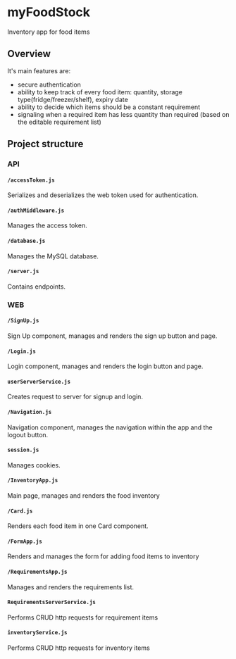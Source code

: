 # myFoodStock
Inventory app for food items

## Overview
It's main features are:
- secure authentication
- ability to keep track of every food item: quantity, storage type(fridge/freezer/shelf), expiry date
- ability to decide which items should be a constant requirement
- signaling when a required item has less quantity than required (based on the editable requirement list)

## Project structure

### API
#### `/accessToken.js`
Serializes and deserializes the web token used for authentication.

#### `/authMiddleware.js`
Manages the access token.

#### `/database.js`
Manages the MySQL database.

#### `/server.js`
Contains endpoints.

### WEB
#### `/SignUp.js`
Sign Up component, manages and renders the sign up button and page.

#### `/Login.js`
Login component, manages and renders the login button and page.

#### `userServerService.js`
Creates request to server for signup and login.

#### `/Navigation.js`
Navigation component, manages the navigation within the app and the logout button.

#### `session.js`
Manages cookies.

#### `/InventoryApp.js`
Main page, manages and renders the food inventory

#### `/Card.js`
Renders each food item in one Card component.

#### `/FormApp.js`
Renders and manages the form for adding food items to inventory

#### `/RequirementsApp.js`
Manages and renders the requirements list.

#### `RequirementsServerService.js`
Performs CRUD http requests for requirement items 

#### `inventoryService.js`
Performs CRUD http requests for inventory items



